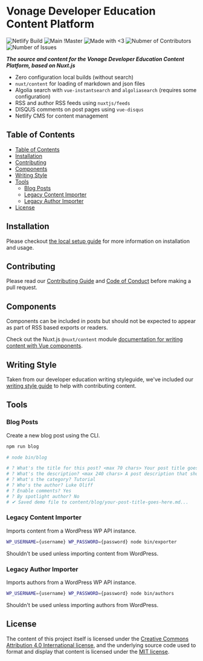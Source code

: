 # Vonage Developer Education Content Platform

![Netlify Build](https://img.shields.io/netlify/00bdc529-eecc-4b9b-9fa7-915f5c3717a4)
![Main !Master](https://img.shields.io/badge/main-not%20master-green)
![Made with <3](https://img.shields.io/badge/made%20with-%E2%9D%A4-red)
![Nubmer of Contributors](https://img.shields.io/github/contributors/Nexmo/deved-platform)
![Number of Issues](https://img.shields.io/github/issues/Nexmo/deved-platform)

***The source and content for the Vonage Developer Education Content Platform, based on Nuxt.js***

- Zero configuration local builds (without search)
- `nuxt/content` for loading of markdown and json files
- Algolia search with `vue-instantsearch` and `algoliasearch` (requires some configuration)
- RSS and author RSS feeds using `nuxtjs/feeds`
- DISQUS comments on post pages using `vue-disqus`
- Netlify CMS for content management

## Table of Contents

- [Table of Contents](#table-of-contents)
- [Installation](#installation)
- [Contributing](#contributing)
- [Components](#components)
- [Writing Style](#writing-style)
- [Tools](#tools)
  - [Blog Posts](#blog-posts)
  - [Legacy Content Importer](#legacy-content-importer)
  - [Legacy Author Importer](#legacy-author-importer)
- [License](#license)

## Installation

Please checkout [the local setup guide](./.github/LOCAL_SETUP.md) for more information on installation and usage.

## Contributing

Please read our [Contributing Guide](./.github/CONTRIBUTING.md) and [Code of Conduct](./.github/CODE_OF_CONDUCT.md) before making a pull request.

## Components

Components can be included in posts but should not be expected to appear as part of RSS based exports or readers.

Check out the Nuxt.js `@nuxt/content` module [documentation for writing content with Vue components](https://content.nuxtjs.org/writing#vue-components).

## Writing Style

Taken from our developer education writing styleguide, we've included our [writing style guide](././.github/WRITING_STYLE.md) to help with contributing content.

## Tools

### Blog Posts

Create a new blog post using the CLI.

```bash
npm run blog

# node bin/blog

# ? What's the title for this post? <max 70 chars> Your post title goes here!
# ? What's the description? <max 240 chars> A post description that shouod be less than 240 characters
# ? What's the category? Tutorial
# ? Who's the author? Luke Oliff
# ? Enable comments? Yes
# ? By spotlight author? No
# ✔ Saved demo file to content/blog/your-post-title-goes-here.md...
```

### Legacy Content Importer

Imports content from a WordPress WP API instance.

```bash
WP_USERNAME={username} WP_PASSWORD={password} node bin/exporter
```

Shouldn't be used unless importing content from WordPress.

### Legacy Author Importer

Imports authors from a WordPress WP API instance.

```bash
WP_USERNAME={username} WP_PASSWORD={password} node bin/authors
```

Shouldn't be used unless importing authors from WordPress.

## License

The content of this project itself is licensed under the [Creative Commons Attribution 4.0 International license](https://creativecommons.org/licenses/by/4.0/), and the underlying source code used to format and display that content is licensed under the [MIT license](LICENSE.md).
